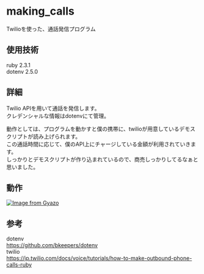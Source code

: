 # making_calls
Twilioを使った、通話発信プログラム

## 使用技術
ruby 2.3.1  
dotenv 2.5.0  

## 詳細
Twilio APIを用いて通話を発信します。  
クレデンシャルな情報はdotenvにて管理。  

動作としては、プログラムを動かすと僕の携帯に、twilioが用意しているデモスクリプトが読み上げられます。  
この通話時間に応じて、僕のAPI上にチャージしている金額が利用されていきます。  
しっかりとデモスクリプトが作り込まれているので、商売しっかりしてるなぁと思いました。 

## 動作
[![Image from Gyazo](https://i.gyazo.com/fdb6cd1b44b9b424b9a37d7e10c5b73f.gif)](https://gyazo.com/fdb6cd1b44b9b424b9a37d7e10c5b73f)  

## 参考
dotenv  
https://github.com/bkeepers/dotenv  
twilio  
https://jp.twilio.com/docs/voice/tutorials/how-to-make-outbound-phone-calls-ruby  
